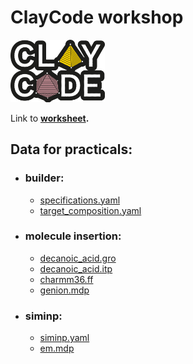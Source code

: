 # ClayCode workshop 

<img src="html/images/ClayCode_colour.png" width="30%">

Link to **[worksheet](./html/RiP_ws.md).**

## Data for practicals:
- ### builder:
    - [specifications.yaml](./builder/specifications.yaml)
    - [target_composition.yaml](./builder/target_composition.yaml)
- ### molecule insertion:
    - [decanoic_acid.gro](./insert-molecules/decanoic_acid.gro)
    - [decanoic_acid.itp](./insert-molecules/decanoic_acid.itp)
    - [charmm36.ff](./insert-molecules/charmm36.ff)
    - [genion.mdp](./insert-molecules/genion.mdp)
- ### siminp:
     - [siminp.yaml](./siminp/siminp.yaml)
     - [em.mdp](./siminp/MDP/em.mdp)
